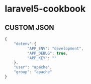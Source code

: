 # laravel5-cookbook


## CUSTOM JSON
```javascript
{
	"dotenv":{
	      "APP_ENV": "development",
	      "APP_DEBUG": true,
	      "APP_KEY": ""
	},
	"user": "apache",
	"group": "apache"
}
```

